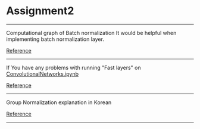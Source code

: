 
# Assignment2

---

Computational graph of Batch normalization
It would be helpful when implementing batch normalization layer.

[Reference](https://kratzert.github.io/2016/02/12/understanding-the-gradient-flow-through-the-batch-normalization-layer.html)

---
If You have any problems with running "Fast layers" on [ConvolutionalNetworks.ipynb](https://github.com/minlee077/CS231N_Assignments_2018/blob/master/Assignment2/ConvolutionalNetworks.ipynb)

[Reference](https://stackoverflow.com/questions/38993332/global-name-col2im-6d-cython-is-not-defined-cs231n)

---

Group Normalization explanation in Korean

[Reference](https://blog.lunit.io/2018/04/12/group-normalization/)

---